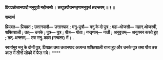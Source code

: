 **प्रियव्रतोत्तानपादौ मनुपुत्रौ महौजसौ ।** **तत्पुत्रपौत्रनप्तृणामनुवृत्तं तदन्तरम् ॥ ९॥** 

**शब्दार्थ** 

**प्रियव्रत—** **प्रियव्रत** **; उत्तानपादौ—** **उत्तानपाद** **; मनु-पुत्रौ—** **मनु के दो पुत्र** **; महा-ओजसौ—** **महान् ओजस्वी, शक्तिशाली** **; तत्—** **उनके** **; पुत्र—** **पुत्र** **; पौत्र—** **पोता** **; नप्तृणाम्—** **नाती** **; अनुवृत्तम्—** **अनुगमन करते हुए** **; तत्-अन्तरम्—** **उस मनु-काल (मन्वतर)** **में।** **.** 

**स्वायंभुव मनु के दोनों पुत्र, प्रियव्रत तथा उत्तानपाद अत्यन्त शक्तिशाली राजा हुए और** **उनके पुत्र तथा पौत्र उस काल में तीनों लोकों में फैल गये।** **** 